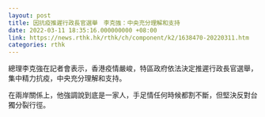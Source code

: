```yaml
---
layout: post
title: 因抗疫推遲行政長官選舉　李克強：中央充分理解和支持
date: 2022-03-11 18:35:16.000000000 +08:00
link: https://news.rthk.hk/rthk/ch/component/k2/1638470-20220311.htm
categories: rthk
---
```


總理李克強在記者會表示，香港疫情嚴峻，特區政府依法決定推遲行政長官選舉，集中精力抗疫，中央充分理解和支持。

在兩岸關係上，他強調說到底是一家人，手足情任何時候都割不斷，但堅決反對台獨分裂行徑。
